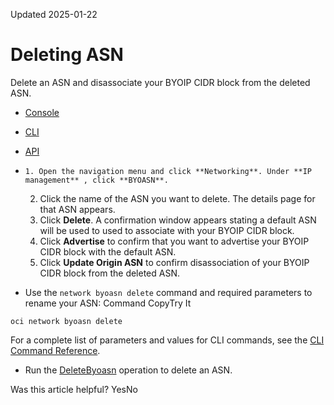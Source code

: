 Updated 2025-01-22
# Deleting ASN
Delete an ASN and disassociate your BYOIP CIDR block from the deleted ASN.
  * [Console](https://docs.oracle.com/en-us/iaas/Content/Network/Concepts/BYOASN-delete.htm)
  * [CLI](https://docs.oracle.com/en-us/iaas/Content/Network/Concepts/BYOASN-delete.htm)
  * [API](https://docs.oracle.com/en-us/iaas/Content/Network/Concepts/BYOASN-delete.htm)


  *     1. Open the navigation menu and click **Networking**. Under **IP management** , click **BYOASN**.
    2. Click the name of the ASN you want to delete. The details page for that ASN appears.
    3. Click **Delete**. A confirmation window appears stating a default ASN will be used to used to associate with your BYOIP CIDR block.
    4. Click ****Advertise**** to confirm that you want to advertise your BYOIP CIDR block with the default ASN.
    5. Click **Update Origin ASN** to confirm disassociation of your BYOIP CIDR block from the deleted ASN.
  * Use the `network byoasn delete` command and required parameters to rename your ASN:
Command
CopyTry It
```
oci network byoasn delete
```

For a complete list of parameters and values for CLI commands, see the [CLI Command Reference](https://docs.oracle.com/iaas/tools/oci-cli/latest).
  * Run the [DeleteByoasn](https://docs.oracle.com/iaas/api/#/en/iaas/latest/Byoasn/DeleteByoasn) operation to delete an ASN.


Was this article helpful?
YesNo

